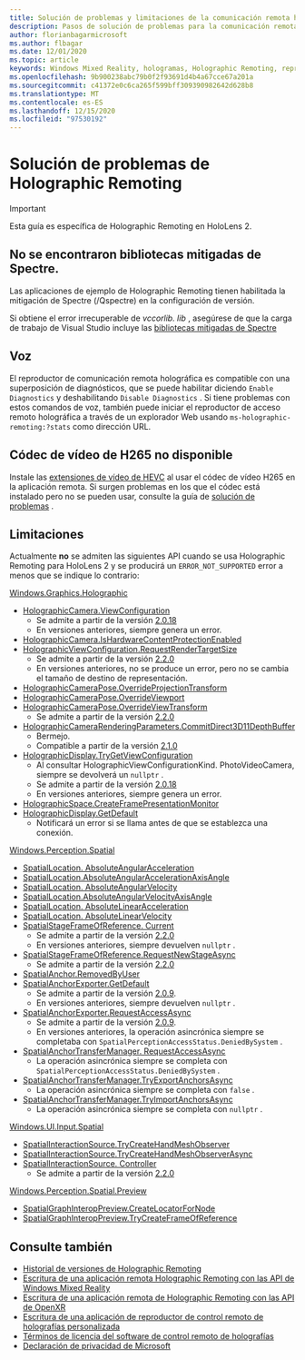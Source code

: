 ```yaml
---
title: Solución de problemas y limitaciones de la comunicación remota holográfica
description: Pasos de solución de problemas para la comunicación remota holográfica en HoloLens 2.
author: florianbagarmicrosoft
ms.author: flbagar
ms.date: 12/01/2020
ms.topic: article
keywords: Windows Mixed Reality, hologramas, Holographic Remoting, representación remota, representación en red, HoloLens, hologramas remotos, solución de problemas, ayuda, auriculares de realidad mixta, auriculares de realidad mixta de Windows, auriculares de realidad virtual
ms.openlocfilehash: 9b900238abc79b0f2f93691d4b4a67cce67a201a
ms.sourcegitcommit: c41372e0c6ca265f599bff309390982642d628b8
ms.translationtype: MT
ms.contentlocale: es-ES
ms.lasthandoff: 12/15/2020
ms.locfileid: "97530192"
---
```

# <a name="holographic-remoting-troubleshooting"></a>Solución de problemas de Holographic Remoting

> [!IMPORTANT]
> Esta guía es específica de Holographic Remoting en HoloLens 2.

## <a name="spectre-mitigated-libraries-not-found"></a>No se encontraron bibliotecas mitigadas de Spectre.

Las aplicaciones de ejemplo de Holographic Remoting tienen habilitada la mitigación de Spectre (/Qspectre) en la configuración de versión.

Si obtiene el error irrecuperable de *vccorlib. lib* , asegúrese de que la carga de trabajo de Visual Studio incluye las [bibliotecas mitigadas de Spectre](https://aka.ms/Ofhn4c)

## <a name="speech"></a>Voz

El reproductor de comunicación remota holográfica es compatible con una superposición de diagnósticos, que se puede habilitar diciendo ```Enable Diagnostics``` y deshabilitando ```Disable Diagnostics``` . Si tiene problemas con estos comandos de voz, también puede iniciar el reproductor de acceso remoto holográfica a través de un explorador Web usando ```ms-holographic-remoting:?stats``` como dirección URL.

## <a name="h265-video-codec-not-available"></a>Códec de vídeo de H265 no disponible

Instale las [extensiones de vídeo de HEVC](https://www.microsoft.com/p/hevc-video-extensions/9nmzlz57r3t7) al usar el códec de vídeo H265 en la aplicación remota. Si surgen problemas en los que el códec está instalado pero no se pueden usar, consulte la guía de [solución de problemas](https://docs.microsoft.com/azure/remote-rendering/resources/troubleshoot#h265-codec-not-available) .

## <a name="limitations"></a>Limitaciones

Actualmente **no** se admiten las siguientes API cuando se usa Holographic Remoting para HoloLens 2 y se producirá un ```ERROR_NOT_SUPPORTED``` error a menos que se indique lo contrario:

[Windows.Graphics.Holographic](https://docs.microsoft.com/uwp/api/windows.graphics.holographic)

* [HolographicCamera.ViewConfiguration](https://docs.microsoft.com/uwp/api/windows.graphics.holographic.holographiccamera.viewconfiguration)
  - Se admite a partir de la versión [2.0.18](holographic-remoting-version-history.md#v2.0.18)
  - En versiones anteriores, siempre genera un error.
* [HolographicCamera.IsHardwareContentProtectionEnabled](https://docs.microsoft.com/uwp/api/windows.graphics.holographic.holographiccamera.ishardwarecontentprotectionenabled#Windows_Graphics_Holographic_HolographicCamera_IsHardwareContentProtectionEnabled)
* [HolographicViewConfiguration.RequestRenderTargetSize](https://docs.microsoft.com/uwp/api/windows.graphics.holographic.holographicviewconfiguration.requestrendertargetsize#Windows_Graphics_Holographic_HolographicViewConfiguration_RequestRenderTargetSize_Windows_Foundation_Size_)
  - Se admite a partir de la versión [2.2.0](holographic-remoting-version-history.md#v2.2.0)
  - En versiones anteriores, no se produce un error, pero no se cambia el tamaño de destino de representación.
* [HolographicCameraPose.OverrideProjectionTransform](https://docs.microsoft.com/uwp/api/windows.graphics.holographic.holographiccamerapose.overrideprojectiontransform)
* [HolographicCameraPose.OverrideViewport](https://docs.microsoft.com/uwp/api/windows.graphics.holographic.holographiccamerapose.overrideviewport)
* [HolographicCameraPose.OverrideViewTransform](https://docs.microsoft.com/uwp/api/windows.graphics.holographic.holographiccamerapose.overrideviewtransform)
  - Se admite a partir de la versión [2.2.0](holographic-remoting-version-history.md#v2.2.0)
* [HolographicCameraRenderingParameters.CommitDirect3D11DepthBuffer](https://docs.microsoft.com/uwp/api/windows.graphics.holographic.holographiccamerarenderingparameters.commitdirect3d11depthbuffer#Windows_Graphics_Holographic_HolographicCameraRenderingParameters_CommitDirect3D11DepthBuffer_Windows_Graphics_DirectX_Direct3D11_IDirect3DSurface_)
  - Bermejo.
  - Compatible a partir de la versión [2.1.0](holographic-remoting-version-history.md#v2.1.0)
* [HolographicDisplay.TryGetViewConfiguration](https://docs.microsoft.com/uwp/api/windows.graphics.holographic.holographicdisplay.trygetviewconfiguration)
  - Al consultar HolographicViewConfigurationKind. PhotoVideoCamera, siempre se devolverá un ```nullptr``` .
  - Se admite a partir de la versión [2.0.18](holographic-remoting-version-history.md#v2.0.18)
  - En versiones anteriores, siempre genera un error.
* [HolographicSpace.CreateFramePresentationMonitor](https://docs.microsoft.com/uwp/api/windows.graphics.holographic.holographicspace.createframepresentationmonitor)
* [HolographicDisplay.GetDefault](https://docs.microsoft.com/uwp/api/windows.graphics.holographic.holographicdisplay.getdefault#Windows_Graphics_Holographic_HolographicDisplay_GetDefault)
  - Notificará un error si se llama antes de que se establezca una conexión.


[Windows.Perception.Spatial](https://docs.microsoft.com/uwp/api/windows.perception.spatial)

* [SpatialLocation. AbsoluteAngularAcceleration](https://docs.microsoft.com/uwp/api/windows.perception.spatial.spatiallocation.absoluteangularacceleration)
* [SpatialLocation.AbsoluteAngularAccelerationAxisAngle](https://docs.microsoft.com/uwp/api/windows.perception.spatial.spatiallocation.absoluteangularaccelerationaxisangle)
* [SpatialLocation. AbsoluteAngularVelocity](https://docs.microsoft.com/uwp/api/windows.perception.spatial.spatiallocation.absoluteangularvelocity)
* [SpatialLocation.AbsoluteAngularVelocityAxisAngle](https://docs.microsoft.com/uwp/api/windows.perception.spatial.spatiallocation.absoluteangularvelocityaxisangle)
* [SpatialLocation. AbsoluteLinearAcceleration](https://docs.microsoft.com/uwp/api/windows.perception.spatial.spatiallocation.absolutelinearacceleration)
* [SpatialLocation. AbsoluteLinearVelocity](https://docs.microsoft.com/uwp/api/windows.perception.spatial.spatiallocation.absolutelinearvelocity)
* [SpatialStageFrameOfReference. Current](https://docs.microsoft.com/uwp/api/windows.perception.spatial.spatialstageframeofreference.current)
  - Se admite a partir de la versión [2.2.0](holographic-remoting-version-history.md#v2.2.0)
  - En versiones anteriores, siempre devuelven ```nullptr``` .
* [SpatialStageFrameOfReference.RequestNewStageAsync](https://docs.microsoft.com/uwp/api/windows.perception.spatial.spatialstageframeofreference.requestnewstageasync)
  - Se admite a partir de la versión [2.2.0](holographic-remoting-version-history.md#v2.2.0)
* [SpatialAnchor.RemovedByUser](https://docs.microsoft.com/uwp/api/windows.perception.spatial.spatialanchor.removedbyuser)
* [SpatialAnchorExporter.GetDefault](https://docs.microsoft.com/uwp/api/windows.perception.spatial.spatialanchorexporter.getdefault
)
  - Se admite a partir de la versión [2.0.9](holographic-remoting-version-history.md#v2.0.9). 
  - En versiones anteriores, siempre devuelven ```nullptr``` . 
* [SpatialAnchorExporter.RequestAccessAsync](https://docs.microsoft.com/uwp/api/windows.perception.spatial.spatialanchorexporter.requestaccessasync
)
  - Se admite a partir de la versión [2.0.9](holographic-remoting-version-history.md#v2.0.9). 
  - En versiones anteriores, la operación asincrónica siempre se completaba con ```SpatialPerceptionAccessStatus.DeniedBySystem``` .
* [SpatialAnchorTransferManager. RequestAccessAsync](https://docs.microsoft.com/uwp/api/windows.perception.spatial.spatialanchortransfermanager.requestaccessasync#Windows_Perception_Spatial_SpatialAnchorTransferManager_RequestAccessAsync)
  - La operación asincrónica siempre se completa con ```SpatialPerceptionAccessStatus.DeniedBySystem``` .
* [SpatialAnchorTransferManager.TryExportAnchorsAsync](https://docs.microsoft.com/uwp/api/windows.perception.spatial.spatialanchortransfermanager.tryexportanchorsasync#Windows_Perception_Spatial_SpatialAnchorTransferManager_TryExportAnchorsAsync_Windows_Foundation_Collections_IIterable_Windows_Foundation_Collections_IKeyValuePair_System_String_Windows_Perception_Spatial_SpatialAnchor___Windows_Storage_Streams_IOutputStream_)
  - La operación asincrónica siempre se completa con ```false``` .
* [SpatialAnchorTransferManager.TryImportAnchorsAsync](https://docs.microsoft.com/uwp/api/windows.perception.spatial.spatialanchortransfermanager.tryimportanchorsasync
)
  - La operación asincrónica siempre se completa con ```nullptr``` .

[Windows.UI.Input.Spatial](https://docs.microsoft.com/uwp/api/windows.ui.input.spatial)

* [SpatialInteractionSource.TryCreateHandMeshObserver](https://docs.microsoft.com/uwp/api/windows.ui.input.spatial.spatialinteractionsource.trycreatehandmeshobserver#Windows_UI_Input_Spatial_SpatialInteractionSource_TryCreateHandMeshObserver)
* [SpatialInteractionSource.TryCreateHandMeshObserverAsync](https://docs.microsoft.com/uwp/api/windows.ui.input.spatial.spatialinteractionsource.trycreatehandmeshobserverasync)
* [SpatialInteractionSource. Controller](https://docs.microsoft.com/uwp/api/windows.ui.input.spatial.spatialinteractionsource.controller#Windows_UI_Input_Spatial_SpatialInteractionSource_Controller)
  - Se admite a partir de la versión [2.2.0](holographic-remoting-version-history.md#v2.2.0)

[Windows.Perception.Spatial.Preview](https://docs.microsoft.com/uwp/api/windows.perception.spatial.preview)

* [SpatialGraphInteropPreview.CreateLocatorForNode](https://docs.microsoft.com/uwp/api/windows.perception.spatial.preview.spatialgraphinteroppreview.createlocatorfornode)
* [SpatialGraphInteropPreview.TryCreateFrameOfReference](https://docs.microsoft.com/uwp/api/windows.perception.spatial.preview.spatialgraphinteroppreview.trycreateframeofreference)

## <a name="see-also"></a>Consulte también
* [Historial de versiones de Holographic Remoting](holographic-remoting-version-history.md)
* [Escritura de una aplicación remota Holographic Remoting con las API de Windows Mixed Reality](holographic-remoting-create-remote-wmr.md)
* [Escritura de una aplicación remota de Holographic Remoting con las API de OpenXR](holographic-remoting-create-remote-openxr.md)
* [Escritura de una aplicación de reproductor de control remoto de holografías personalizada](holographic-remoting-create-player.md)
* [Términos de licencia del software de control remoto de holografías](https://docs.microsoft.com/legal/mixed-reality/microsoft-holographic-remoting-software-license-terms)
* [Declaración de privacidad de Microsoft](https://go.microsoft.com/fwlink/?LinkId=521839)
